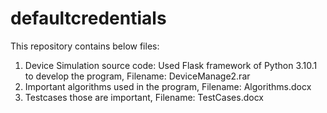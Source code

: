 # defaultcredentials

This repository contains below files:

1. Device Simulation source code: Used Flask framework of Python 3.10.1 to develop the program, Filename: DeviceManage2.rar
2. Important algorithms used in the program, Filename: Algorithms.docx
3. Testcases those are important, Filename: TestCases.docx



